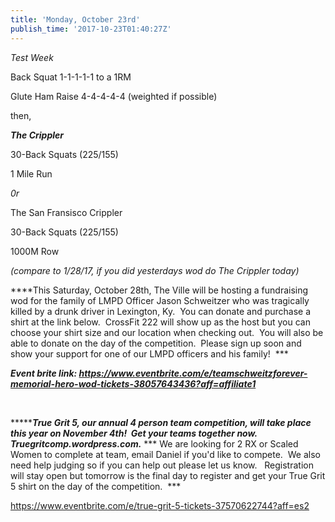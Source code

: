 ```yaml
---
title: 'Monday, October 23rd'
publish_time: '2017-10-23T01:40:27Z'
---
```


*Test Week*

Back Squat 1-1-1-1-1 to a 1RM

Glute Ham Raise 4-4-4-4-4 (weighted if possible)

then,

***The Crippler***

30-Back Squats (225/155)

1 Mile Run

*0r*

The San Fransisco Crippler

30-Back Squats (225/155)

1000M Row

*(compare to 1/28/17, if you did yesterdays wod do The Crippler today)*

***\*This Saturday, October 28th, The Ville will be hosting a
fundraising wod for the family of LMPD Officer Jason Schweitzer who was
tragically killed by a drunk driver in Lexington, Ky.  You can donate
and purchase a shirt at the link below.  CrossFit 222 will show up as
the host but you can choose your shirt size and our location when
checking out.  You will also be able to donate on the day of the
competition.  Please sign up soon and show your support for one of our
LMPD officers and his family!  ***

***Event brite
link: <https://www.eventbrite.com/e/teamschweitzforever-memorial-hero-wod-tickets-38057643436?aff=affiliate1>***

 

***\*****True Grit 5, our annual 4 person team competition, will take
place this year on November 4th!  Get your teams together now.
Truegritcomp.wordpress.com.*** *** We are looking for 2 RX or Scaled
Women to complete at team, email Daniel if you'd like to compete.  We
also need help judging so if you can help out please let us know.  
Registration will stay open but tomorrow is the final day to register
and get your True Grit 5 shirt on the day of the competition.  ***

<https://www.eventbrite.com/e/true-grit-5-tickets-37570622744?aff=es2>
